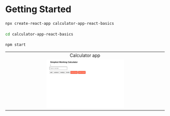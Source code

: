 # Getting Started
```bash
npx create-react-app calculator-app-react-basics

cd calculator-app-react-basics

npm start
```

<table align='center'>
  <tr align='center'>
    <td>Calculator app</td>
  </tr>
  <tr align='center'>
    <td>
      <img src='https://github.com/truonganhvu205/calculator-app/blob/main/calculator-app-react-truong-anh-vu-10-13-2023/calculator-app-react-truong-anh-vu-10-13-2023-pic.png' width='50%' />
    </td>
  </tr>
 </table>
